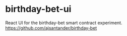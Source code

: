 # birthday-bet-ui

React UI for the birthday-bet smart contract experiment.
https://github.com/ajsantander/birthday-bet
